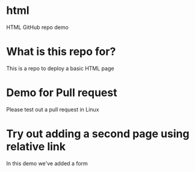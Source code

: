 # html
HTML GitHub repo demo
# What is this repo for?
This is a repo to deploy a basic HTML page
# Demo for Pull request
Please test out a pull request in Linux
# Try out adding a second page using relative link
In this demo we've added a form
